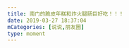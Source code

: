 ```yaml
---
title: 南门的脆皮年糕和炸火腿肠巨好吃！！！
date: 2019-03-27 18:37:04
mCategories: [说说,朋友圈]
type: moment
---
```


<div id="pics-20190327183704"></div>

<script src="/lib/moment/pics.js"></script>
<script>
var data = [
    {"link": "2019-03-27_000000.jpeg", "type": "shuoshuo"}
];
picsRender(data, "pics-20190327183704");
</script>
